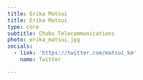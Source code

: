 ```yaml
---
title: Erika Matsui
title: Erika Matsui
type: core
subtitle: Chubu Telecommunications
photo: erika_matsui.jpg
socials:
  - link: 'https://twitter.com/matsui_km'
    name: Twitter

---
```


